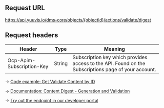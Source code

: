 ## Request URL
https://api.yuuvis.io/dms-core/objects/{objectId}/actions/validate/digest

## Request headers
| Header                    | Type   | Meaning                                                                                             |
|---------------------------|--------|-----------------------------------------------------------------------------------------------------|
| Ocp-Apim-Subscription-Key | String | Subscription key which provides access to the API. Found on the Subscriptions page of your account. |

&rarr; [Code example: Get Validate Content by ID](https://github.com/yuuvis/Java-calls/blob/master/get-from-yuuvis%C2%AE/Get-Object-Content-Digest/Get-Object-Content-Digest.java)

&rarr; [Documentation: Content Digest - Generation and Validation](https://github.com/yuuvis/Documentation/wiki/Import-and-store#ImportingDocumentsviaCoreAPI-ContentDigestGeneration)

&rarr; [Try out the endpoint in our developer portal](https://developer.yuuvis.com/Apis/Endpoints/dms-core-api)
